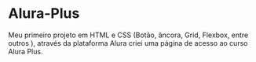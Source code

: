 # Alura-Plus
Meu primeiro projeto em HTML e CSS (Botão, âncora, Grid, Flexbox, entre outros ), através da plataforma Alura criei uma página de acesso ao curso Alura Plus.
